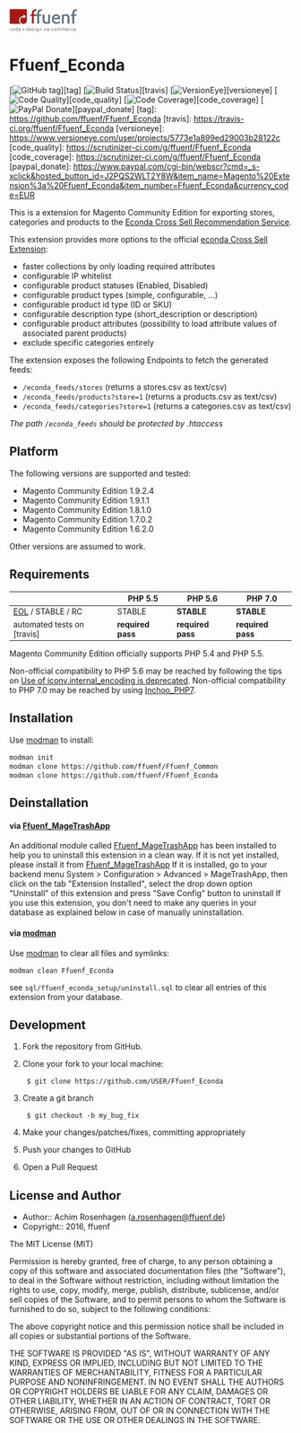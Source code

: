 <a href="http://www.ffuenf.de" title="ffuenf - code • design • e-commerce"><img src="https://github.com/ffuenf/Ffuenf_Common/blob/master/skin/adminhtml/default/default/ffuenf/ffuenf.png" alt="ffuenf - code • design • e-commerce" /></a>

Ffuenf_Econda
=============
[![GitHub tag](https://img.shields.io/github/tag/ffuenf/Ffuenf_Econda.svg)][tag]
[![Build Status](https://img.shields.io/travis/ffuenf/Ffuenf_Econda.svg)][travis]
[![VersionEye](https://www.versioneye.com/user/projects/5773e1a899ed29003b28122c/badge.svg)][versioneye]
[![Code Quality](https://scrutinizer-ci.com/g/ffuenf/Ffuenf_Econda/badges/quality-score.png)][code_quality]
[![Code Coverage](https://scrutinizer-ci.com/g/ffuenf/Ffuenf_Econda/badges/coverage.png)][code_coverage]
[![PayPal Donate](https://img.shields.io/badge/paypal-donate-blue.svg)][paypal_donate]
[tag]: https://github.com/ffuenf/Ffuenf_Econda
[travis]: https://travis-ci.org/ffuenf/Ffuenf_Econda
[versioneye]: https://www.versioneye.com/user/projects/5773e1a899ed29003b28122c
[code_quality]: https://scrutinizer-ci.com/g/ffuenf/Ffuenf_Econda
[code_coverage]: https://scrutinizer-ci.com/g/ffuenf/Ffuenf_Econda
[paypal_donate]: https://www.paypal.com/cgi-bin/webscr?cmd=_s-xclick&hosted_button_id=J2PQS2WLT2Y8W&item_name=Magento%20Extension%3a%20Ffuenf_Econda&item_number=Ffuenf_Econda&currency_code=EUR

This is a extension for Magento Community Edition for exporting stores, categories and products to the [Econda Cross Sell Recommendation Service](http://www.econda.com/cross-sell/recommendation-engine/).

This extension provides more options to the official [econda Cross Sell Extension](https://www.magentocommerce.com/magento-connect/econda-cross-sell-extension.html):

* faster collections by only loading required attributes
* configurable IP whitelist
* configurable product statuses (Enabled, Disabled)
* configurable product types (simple, configurable, ...)
* configurable product id type (ID or SKU)
* configurable description type (short_description or description)
* configurable product attributes (possibility to load attribute values of associated parent products)
* exclude specific categories entirely

The extension exposes the following Endpoints to fetch the generated feeds:

* `/econda_feeds/stores` (returns a stores.csv as text/csv)
* `/econda_feeds/products?store=1` (returns a products.csv as text/csv)
* `/econda_feeds/categories?store=1` (returns a categories.csv as text/csv)

*The path `/econda_feeds` should be protected by .htaccess*

Platform
--------

The following versions are supported and tested:

* Magento Community Edition 1.9.2.4
* Magento Community Edition 1.9.1.1
* Magento Community Edition 1.8.1.0
* Magento Community Edition 1.7.0.2
* Magento Community Edition 1.6.2.0

Other versions are assumed to work.

Requirements
------------

|                                                                     | PHP 5.5           | PHP 5.6           | PHP 7.0           |
| ------------------------------------------------------------------- | ----------------- | ----------------- | ----------------- |
| [EOL](https://secure.php.net/supported-versions.php) / STABLE / RC  | STABLE            | **STABLE**        | **STABLE**        |
| automated tests on [travis]                                         | **required pass** | **required pass** | **required pass** |

Magento Community Edition officially supports PHP 5.4 and PHP 5.5.

Non-official compatibility to PHP 5.6 may be reached by following the tips on [Use of iconv.internal_encoding is deprecated](https://magento.stackexchange.com/questions/34015/magento-1-9-php-5-6-use-of-iconv-internal-encoding-is-deprecated).
Non-official compatibility to PHP 7.0 may be reached by using [Inchoo_PHP7](https://github.com/Inchoo/Inchoo_PHP7).

Installation
------------

Use [modman](https://github.com/colinmollenhour/modman) to install:
```
modman init
modman clone https://github.com/ffuenf/Ffuenf_Common
modman clone https://github.com/ffuenf/Ffuenf_Econda
```

Deinstallation
--------------

#### via [Ffuenf_MageTrashApp](https://github.com/ffuenf/Ffuenf_MageTrashApp)

An additional module called [Ffuenf_MageTrashApp](https://github.com/ffuenf/Ffuenf_MageTrashApp) has been installed to help you to uninstall this extension in a clean way.
If it is not yet installed, please install it from [Ffuenf_MageTrashApp](https://github.com/ffuenf/Ffuenf_MageTrashApp)
If it is installed, go to your backend menu System > Configuration > Advanced > MageTrashApp, then click on the tab "Extension Installed", select the drop down option "Uninstall" of this extension and press "Save Config" button to uninstall
If you use this extension, you don't need to make any queries in your database as explained below in case of manually uninstallation.

#### via [modman](https://github.com/colinmollenhour/modman)

Use [modman](https://github.com/colinmollenhour/modman) to clear all files and symlinks:
```
modman clean Ffuenf_Econda
```
see `sql/ffuenf_econda_setup/uninstall.sql` to clear all entries of this extension from your database.

Development
-----------
1. Fork the repository from GitHub.
2. Clone your fork to your local machine:

        $ git clone https://github.com/USER/Ffuenf_Econda

3. Create a git branch

        $ git checkout -b my_bug_fix

4. Make your changes/patches/fixes, committing appropriately
5. Push your changes to GitHub
6. Open a Pull Request

License and Author
------------------

- Author:: Achim Rosenhagen (<a.rosenhagen@ffuenf.de>)
- Copyright:: 2016, ffuenf

The MIT License (MIT)

Permission is hereby granted, free of charge, to any person obtaining a copy
of this software and associated documentation files (the "Software"), to deal
in the Software without restriction, including without limitation the rights
to use, copy, modify, merge, publish, distribute, sublicense, and/or sell
copies of the Software, and to permit persons to whom the Software is
furnished to do so, subject to the following conditions:

The above copyright notice and this permission notice shall be included in all
copies or substantial portions of the Software.

THE SOFTWARE IS PROVIDED "AS IS", WITHOUT WARRANTY OF ANY KIND, EXPRESS OR
IMPLIED, INCLUDING BUT NOT LIMITED TO THE WARRANTIES OF MERCHANTABILITY,
FITNESS FOR A PARTICULAR PURPOSE AND NONINFRINGEMENT. IN NO EVENT SHALL THE
AUTHORS OR COPYRIGHT HOLDERS BE LIABLE FOR ANY CLAIM, DAMAGES OR OTHER
LIABILITY, WHETHER IN AN ACTION OF CONTRACT, TORT OR OTHERWISE, ARISING FROM,
OUT OF OR IN CONNECTION WITH THE SOFTWARE OR THE USE OR OTHER DEALINGS IN THE
SOFTWARE.